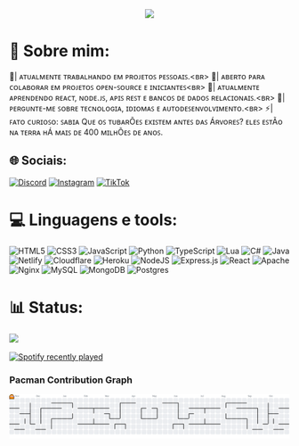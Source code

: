 <div align="center">
  <img height="200" src="https://i.pinimg.com/originals/7f/ae/97/7fae97b0d62464f833f75a7cce0a9902.gif"  />
</div

###

# 💫 Sobre mim:
🔭| ᴀᴛᴜᴀʟᴍᴇɴᴛᴇ ᴛʀᴀʙᴀʟʜᴀɴᴅᴏ ᴇᴍ ᴘʀᴏᴊᴇᴛᴏꜱ ᴘᴇꜱꜱᴏᴀɪꜱ.<ʙʀ>
👯| ᴀʙᴇʀᴛᴏ ᴘᴀʀᴀ ᴄᴏʟᴀʙᴏʀᴀʀ ᴇᴍ ᴘʀᴏᴊᴇᴛᴏꜱ ᴏᴘᴇɴ-ꜱᴏᴜʀᴄᴇ ᴇ ɪɴɪᴄɪᴀɴᴛᴇꜱ<ʙʀ>
📖| ᴀᴛᴜᴀʟᴍᴇɴᴛᴇ ᴀᴘʀᴇɴᴅᴇɴᴅᴏ ʀᴇᴀᴄᴛ, ɴᴏᴅᴇ.ᴊꜱ, ᴀᴘɪꜱ ʀᴇꜱᴛ ᴇ ʙᴀɴᴄᴏꜱ ᴅᴇ ᴅᴀᴅᴏꜱ ʀᴇʟᴀᴄɪᴏɴᴀɪꜱ.<ʙʀ>
💬| ᴘᴇʀɢᴜɴᴛᴇ-ᴍᴇ ꜱᴏʙʀᴇ ᴛᴇᴄɴᴏʟᴏɢɪᴀ, ɪᴅɪᴏᴍᴀꜱ ᴇ ᴀᴜᴛᴏᴅᴇꜱᴇɴᴠᴏʟᴠɪᴍᴇɴᴛᴏ.<ʙʀ>
⚡| ꜰᴀᴛᴏ ᴄᴜʀɪᴏꜱᴏ: ꜱᴀʙɪᴀ Qᴜᴇ ᴏꜱ ᴛᴜʙᴀʀÕᴇꜱ ᴇxɪꜱᴛᴇᴍ ᴀɴᴛᴇꜱ ᴅᴀꜱ Áʀᴠᴏʀᴇꜱ? ᴇʟᴇꜱ ᴇꜱᴛÃᴏ ɴᴀ ᴛᴇʀʀᴀ ʜÁ ᴍᴀɪꜱ ᴅᴇ 400 ᴍɪʟʜÕᴇꜱ ᴅᴇ ᴀɴᴏꜱ.

## 🌐 Sociais:
[![Discord](https://img.shields.io/badge/Discord-%237289DA.svg?logo=discord&logoColor=white)](https://discord.gg/https://discord.com/invite/QhhHCpKPjX) 
[![Instagram](https://img.shields.io/badge/Instagram-%23E4405F.svg?logo=Instagram&logoColor=white)](https://instagram.com/mtheusz._) 
[![TikTok](https://img.shields.io/badge/TikTok-%23000000.svg?logo=TikTok&logoColor=white)](https://tiktok.com/@mtts.z) 

# 💻 Linguagens e tools:
![HTML5](https://img.shields.io/badge/html5-%23E34F26.svg?style=plastic&logo=html5&logoColor=white) 
![CSS3](https://img.shields.io/badge/css3-%231572B6.svg?style=plastic&logo=css3&logoColor=white) 
![JavaScript](https://img.shields.io/badge/javascript-%23323330.svg?style=plastic&logo=javascript&logoColor=%23F7DF1E) 
![Python](https://img.shields.io/badge/python-3670A0?style=plastic&logo=python&logoColor=ffdd54) 
![TypeScript](https://img.shields.io/badge/typescript-%23007ACC.svg?style=plastic&logo=typescript&logoColor=white) 
![Lua](https://img.shields.io/badge/lua-%232C2D72.svg?style=plastic&logo=lua&logoColor=white) 
![C#](https://img.shields.io/badge/c%23-%23239120.svg?style=plastic&logo=csharp&logoColor=white) 
![Java](https://img.shields.io/badge/java-%23ED8B00.svg?style=plastic&logo=openjdk&logoColor=white) 
![Netlify](https://img.shields.io/badge/netlify-%23000000.svg?style=plastic&logo=netlify&logoColor=#00C7B7) 
![Cloudflare](https://img.shields.io/badge/Cloudflare-F38020?style=plastic&logo=Cloudflare&logoColor=white) 
![Heroku](https://img.shields.io/badge/heroku-%23430098.svg?style=plastic&logo=heroku&logoColor=white) 
![NodeJS](https://img.shields.io/badge/node.js-6DA55F?style=plastic&logo=node.js&logoColor=white) 
![Express.js](https://img.shields.io/badge/express.js-%23404d59.svg?style=plastic&logo=express&logoColor=%2361DAFB) 
![React](https://img.shields.io/badge/react-%2320232a.svg?style=plastic&logo=react&logoColor=%2361DAFB) 
![Apache](https://img.shields.io/badge/apache-%23D42029.svg?style=plastic&logo=apache&logoColor=white) 
![Nginx](https://img.shields.io/badge/nginx-%23009639.svg?style=plastic&logo=nginx&logoColor=white) 
![MySQL](https://img.shields.io/badge/mysql-4479A1.svg?style=plastic&logo=mysql&logoColor=white) 
![MongoDB](https://img.shields.io/badge/MongoDB-%234ea94b.svg?style=plastic&logo=mongodb&logoColor=white) 
![Postgres](https://img.shields.io/badge/postgres-%23316192.svg?style=plastic&logo=postgresql&logoColor=white)

# 📊 Status:
![](https://github-readme-stats.vercel.app/api/top-langs/?username=Theus24&theme=dark&hide_border=false&include_all_commits=true&count_private=true&layout=compact)<br/>

<div align="left">
  <a href="https://open.spotify.com/user/31pcxhek7prs7nbg4fjt2f5lyiwe">
    <img src="https://spotify-recently-played-readme.vercel.app/api?user=31pcxhek7prs7nbg4fjt2f5lyiwe&count=4&unique=false" alt="Spotify recently played"  />
  </a>
</div>

###

### Pacman Contribution Graph
<picture>
  <source media="(prefers-color-scheme: dark)" srcset="https://raw.githubusercontent.com/Theus24/Theus24/output/pacman-contribution-graph-dark.svg">
  <source media="(prefers-color-scheme: light)" srcset="https://raw.githubusercontent.com/Theus24/Theus24/output/pacman-contribution-graph.svg">
  <img alt="pacman contribution graph" src="https://raw.githubusercontent.com/Theus24/Theus24/output/pacman-contribution-graph.svg">
</picture>

